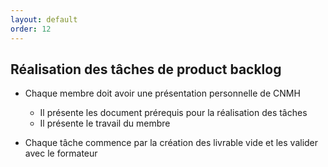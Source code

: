 ```yaml
---
layout: default
order: 12
---
```



## Réalisation des tâches de product backlog

- Chaque membre doit avoir une présentation personnelle de CNMH
  - Il présente les document prérequis pour la réalisation des tâches
  - Il présente le travail du membre

- Chaque tâche commence par la création des livrable vide et les valider avec le formateur

